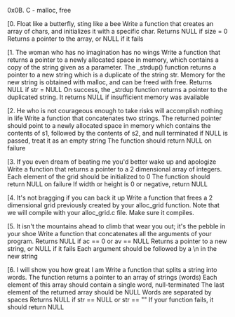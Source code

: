 0x0B. C - malloc, free

[0. Float like a butterfly, sting like a bee
Write a function that creates an array of chars, and initializes it with a specific char.
Returns NULL if size = 0
Returns a pointer to the array, or NULL if it fails

[1. The woman who has no imagination has no wings
Write a function that returns a pointer to a newly allocated space in memory, which contains a copy of the string given as a parameter.
The _strdup() function returns a pointer to a new string which is a duplicate of the string str. Memory for the new string is obtained with malloc, and can be freed with free.
Returns NULL if str = NULL
On success, the _strdup function returns a pointer to the duplicated string. It returns NULL if insufficient memory was available

[2. He who is not courageous enough to take risks will accomplish nothing in life
Write a function that concatenates two strings.
The returned pointer should point to a newly allocated space in memory which contains the contents of s1, followed by the contents of s2, and null terminated
if NULL is passed, treat it as an empty string
The function should return NULL on failure

[3. If you even dream of beating me you'd better wake up and apologize
Write a function that returns a pointer to a 2 dimensional array of integers.
Each element of the grid should be initialized to 0
The function should return NULL on failure
If width or height is 0 or negative, return NULL

[4. It's not bragging if you can back it up
Write a function that frees a 2 dimensional grid previously created by your alloc_grid function.
Note that we will compile with your alloc_grid.c file. Make sure it compiles.

[5. It isn't the mountains ahead to climb that wear you out; it's the pebble in your shoe
Write a function that concatenates all the arguments of your program.
Returns NULL if ac == 0 or av == NULL
Returns a pointer to a new string, or NULL if it fails
Each argument should be followed by a \n in the new string

[6. I will show you how great I am
Write a function that splits a string into words.
The function returns a pointer to an array of strings (words)
Each element of this array should contain a single word, null-terminated
The last element of the returned array should be NULL
Words are separated by spaces
Returns NULL if str == NULL or str == ""
If your function fails, it should return NULL                                                                                                                          
